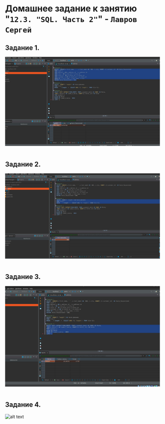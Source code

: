 # Домашнее задание к занятию "`12.3. "SQL. Часть 2"`" - `Лавров Сергей`

## Задание 1. 
  ![alt text](https://github.com/SergeyLavrov/8.1.-Git/blob/main/img/sql2_1.jpg)
  
```

```
  
## Задание 2. 
  ![alt text](https://github.com/SergeyLavrov/8.1.-Git/blob/main/img/sql2_2.jpg)
  
  ```

```
## Задание 3. 
  ![alt text](https://github.com/SergeyLavrov/8.1.-Git/blob/main/img/sql2_3.jpg)
  
  ```

```
## Задание 4. 
  ![alt text](https://github.com/SergeyLavrov/8.1.-Git/blob/main/img/sql2_4.jpg)
  
  ```
 
```

